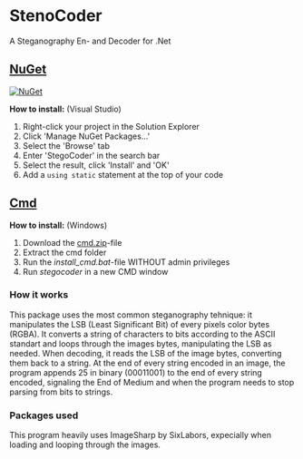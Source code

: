 # StenoCoder
A Steganography En- and Decoder for .Net

## [NuGet]()

[![NuGet](https://img.shields.io/nuget/dt/StegoCoder.svg?style=flat&label=StegoCoder&logo=nuget&color=#6A994E)](https://www.nuget.org/packages/StegoCoder/)

__How to install:__ (Visual Studio) 
1. Right-click your project in the Solution Explorer
2. Click 'Manage NuGet Packages...'
3. Select the 'Browse' tab
4. Enter 'StegoCoder' in the search bar
5. Select the result, click 'Install' and 'OK'
6. Add a `using static` statement at the top of your code


## [Cmd](https://github.com/1TheCrazy/StegoCoder/blob/main/CMD/cmd.zip)
__How to install:__ (Windows)
1. Download the [cmd.zip](https://github.com/1TheCrazy/StegoCoder/blob/main/CMD/cmd.zip)-file
2. Extract the cmd folder
3. Run the *install_cmd.bat*-file WITHOUT admin privileges
4. Run *stegocoder* in a new CMD window

### How it works
This package uses the most common steganography tehnique: it manipulates the LSB (Least Significant Bit) of every pixels color bytes (RGBA). It converts a string of characters to bits according to the ASCII standart and loops through the images bytes, manipulating the LSB as needed.
When decoding, it reads the LSB of the image bytes, converting them back to a string.
At the end of every string encoded in an image, the program appends 25 in binary (00011001) to the end of every string encoded, signaling the End of Medium and when the program needs to stop parsing from bits to strings.

### Packages used
This program heavily uses ImageSharp by SixLabors, expecially when loading and looping through the images.
